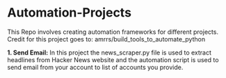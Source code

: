 # Automation-Projects
This Repo involves creating automation frameworks for different projects. Credit for this project goes to: amrrs/build_tools_to_automate_python

**1. Send Email:**
    In this project the news_scraper.py file is used to extract headlines from Hacker News website and the automation script is used to send email from your account to list of accounts you provide.
    
